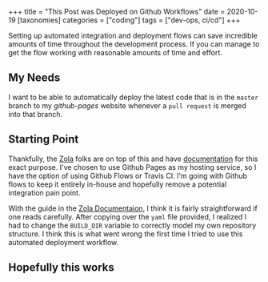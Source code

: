 +++
title = "This Post was Deployed on Github Workflows"
date = 2020-10-19
[taxonomies]
categories = ["coding"]
tags = ["dev-ops, ci/cd"]
+++

Setting up automated integration and deployment flows can save incredible amounts of time throughout the development process. If you can manage to get the flow working with reasonable amounts of time and effort.

## My Needs

I want to be able to automatically deploy the latest code that is in the `master` branch to my *github-pages* website whenever a `pull request` is merged into that branch.

## Starting Point

Thankfully, the [Zola](https://getzola.com) folks are on top of this and have [documentation](https://www.getzola.org/documentation/deployment/overview/) for this exact purpose.  I've chosen to use Github Pages as my hosting service, so I have the option of using Github Flows or Travis CI.  I'm going with Github flows to keep it entirely in-house and hopefully remove a potential integration pain point.

With the guide in the [Zola Documentaion](https://www.getzola.org/documentation/deployment/github-pages/), I think it is fairly straightforward if one reads carefully. After copying over the `yaml` file provided, I realized I had to change the `BUILD_DIR` variable to correctly model my own repository structure.  I think this is what went wrong the first time I tried to use this automated deployment workflow.

## Hopefully this works
